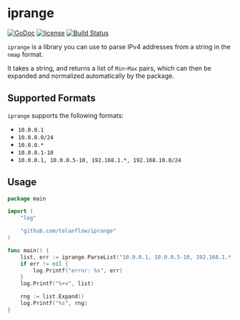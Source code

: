 # iprange

[![GoDoc](https://godoc.org/github.com/malfunkt/iprange?status.svg)](https://godoc.org/github.com/malfunkt/iprange)
[![license](https://img.shields.io/github/license/mashape/apistatus.svg)]()
[![Build Status](https://travis-ci.org/malfunkt/iprange.svg?branch=master)](https://travis-ci.org/malfunkt/iprange)

`iprange` is a library you can use to parse IPv4 addresses from a string in the `nmap` format.

It takes a string, and returns a list of `Min`-`Max` pairs, which can then be expanded and normalized automatically by the package.

## Supported Formats

`iprange` supports the following formats:

* `10.0.0.1`
* `10.0.0.0/24`
* `10.0.0.*`
* `10.0.0.1-10`
* `10.0.0.1, 10.0.0.5-10, 192.168.1.*, 192.168.10.0/24`

## Usage

```go
package main

import (
	"log"

	"github.com/telanflow/iprange"
)

func main() {
	list, err := iprange.ParseList("10.0.0.1, 10.0.0.5-10, 192.168.1.*, 192.168.10.0/24")
	if err != nil {
		log.Printf("error: %s", err)
	}
	log.Printf("%+v", list)

	rng := list.Expand()
	log.Printf("%s", rng)
}
```

